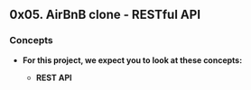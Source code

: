 ## 0x05. AirBnB clone - RESTful API

### Concepts

* **For this project, we expect you to look at these concepts:**

	- **REST API**
